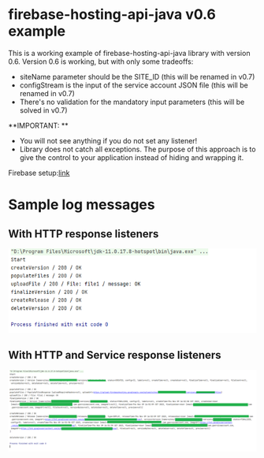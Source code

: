 # firebase-hosting-api-java v0.6 example
This is a working example of firebase-hosting-api-java library with version 0.6. Version 0.6 is working, but with only some tradeoffs:

- siteName parameter should be the SITE_ID (this will be renamed in v0.7)
- configStream is the input of the service account JSON file (this will be renamed in v0.7)
- There's no validation for the mandatory input parameters (this will be solved in v0.7)

**IMPORTANT: **

- You will not see anything if you do not set any listener!
- Library does not catch all exceptions. The purpose of this approach is to give the control to your application instead of hiding and wrapping it.

Firebase setup:[link](../../FIREBASE_SETUP.md)

# Sample log messages

## With HTTP response listeners

![Example 1](assets/log_example.png)

## With HTTP and Service response listeners

![Example 2](assets/log_example2.png)
